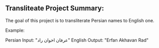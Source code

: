## Transliteate Project Summary:
The goal of this project is to transliterate Persian names to English one.

Example: 

Persian Input: "عرفان اخوان راد"
English Output: "Erfan Akhavan Rad"
